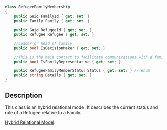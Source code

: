 ```cs
class RefugeeFamilyMembership
{
    public Guid FamilyId { get; set; }
    public Family Family { get; set; }

    public Guid RefugeeId { get; set; }
    public Refugee Refugee { get; set; }

	//Leader or head of family
    public bool IsDecisionMaker { get; set; }

	//This is the main contact to facilitate communications with a family
    public bool IsFamilyRepresentative { get; set; }

    public RefugeeFamilyMemberStatus Status { get; set; } // enum
    public string Details { get; set; } 
}
```

## Description
This class is an hybrid relational model. It describes the current status and role of a Refugee relative to a Family.

[Hybrid Relational Model](https://docs.refugee.land/v/the-standard-faq/the-standard-wiki/0-introduction/0.0-purposing-modeling-and-simulation?q=hybrid+models):
